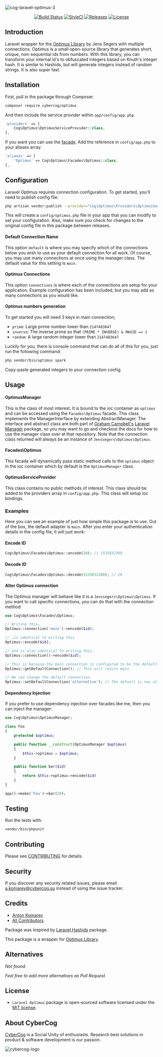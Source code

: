 ![cog-laravel-optimus-3](https://cloud.githubusercontent.com/assets/1849174/21738350/6c08b624-d494-11e6-9895-94e7d5f39010.png)

<p align="center">
<a href="https://travis-ci.org/cybercog/laravel-optimus"><img src="https://img.shields.io/travis/cybercog/laravel-optimus/master.svg?style=flat-square" alt="Build Status"></a>
<a href="https://styleci.io/repos/77817858"><img src="https://styleci.io/repos/77817858/shield" alt="StyleCI"></a>
<a href="https://github.com/cybercog/laravel-optimus/releases"><img src="https://img.shields.io/github/release/cybercog/laravel-optimus.svg?style=flat-square" alt="Releases"></a>
<a href="https://github.com/cybercog/laravel-optimus/blob/master/LICENSE"><img src="https://img.shields.io/github/license/cybercog/laravel-optimus.svg?style=flat-square" alt="License"></a>
</p>

## Introduction

Laravel wrapper for the [Optimus Library](https://github.com/jenssegers/optimus) by Jens Segers with multiple connections. Optimus is a small open-source library that generates short, unique, non-sequential ids from numbers. With this library, you can transform your internal id's to obfuscated integers based on Knuth's integer hash. It is similar to Hashids, but will generate integers instead of random strings. It is also super fast.

## Installation

First, pull in the package through Composer.

```sh
composer require cybercog/optimus
```

And then include the service provider within `app/config/app.php`.

```php
'providers' => [
    Cog\Optimus\OptimusServiceProvider::class,
],
```

If you want you can use the [facade](http://laravel.com/docs/facades). Add the reference in `config/app.php` to your aliases array.

```php
'aliases' => [
    'Optimus' => Cog\Optimus\Facades\Optimus::class,
],
```

## Configuration

Laravel Optimus requires connection configuration. To get started, you'll need to publish config file:

```bash
php artisan vendor:publish --provider="Cog\Optimus\Providers\OptimusServiceProvider" --tag="config"
```

This will create a `config/optimus.php` file in your app that you can modify to set your configuration. Also, make sure you check for changes to the original config file in this package between releases.

#### Default Connection Name

This option `default` is where you may specify which of the connections below you wish to use as your default connection for all work. Of course, you may use many connections at once using the manager class. The default value for this setting is `main`.

#### Optimus Connections

This option `connections` is where each of the connections are setup for your application. Example configuration has been included, but you may add as many connections as you would like.

#### Optimus numbers generation

To get started you will need 3 keys in main connection;

- `prime`: Large prime number lower than `2147483647`
- `inverse`: The inverse prime so that `(PRIME * INVERSE) & MAXID == 1`
- `random`: A large random integer lower than `2147483647`

Luckily for you, there is console command that can do all of this for you, just run the following command:

```sh
php vendor/bin/optimus spark
```

Copy-paste generated integers to your connection config.

## Usage

#### OptimusManager

This is the class of most interest. It is bound to the ioc container as `optimus` and can be accessed using the `Facades\Optimus` facade. This class implements the ManagerInterface by extending AbstractManager. The interface and abstract class are both part of [Graham Campbell's](https://github.com/GrahamCampbell) [Laravel Manager](https://github.com/GrahamCampbell/Laravel-Manager) package, so you may want to go and checkout the docs for how to use the manager class over at that repository. Note that the connection class returned will always be an instance of `Jenssegers\Optimus\Optimus`.

#### Facades\Optimus

This facade will dynamically pass static method calls to the `optimus` object in the ioc container which by default is the `OptimusManager` class.

#### OptimusServiceProvider

This class contains no public methods of interest. This class should be added to the providers array in `config/app.php`. This class will setup ioc bindings.

### Examples

Here you can see an example of just how simple this package is to use. Out of the box, the default adapter is `main`. After you enter your authentication details in the config file, it will just work:

#### Encode ID

```php 
Cog\Optimus\Facades\Optimus::encode(20); // 1535832388
```

#### Decode ID

```php
Cog\Optimus\Facades\Optimus::decode(1535832388); // 20
```

#### Alter Optimus connection

The Optimus manager will behave like it is a `Jenssegers\Optimus\Optimus`. If you want to call specific connections, you can do that with the connection method:

```php
use Cog\Optimus\Facades\Optimus;

// Writing this…
Optimus::connection('main')->encode($id);

// …is identical to writing this
Optimus::encode($id);

// and is also identical to writing this.
Optimus::connection()->encode($id);

// This is because the main connection is configured to be the default.
Optimus::getDefaultConnection(); // This will return main.

// We can change the default connection.
Optimus::setDefaultConnection('alternative'); // The default is now alternative.
```

#### Dependency Injection

If you prefer to use dependency injection over facades like me, then you can inject the manager:

```php
use Cog\Optimus\OptimusManager;

class Foo
{
	protected $optimus;

	public function __construct(OptimusManager $optimus)
	{
		$this->optimus = $optimus;
	}

	public function bar($id)
	{
		return $this->optimus->encode($id)
	}
}

app()->make('Foo')->bar(20);
```

## Testing

Run the tests with:

```sh
vendor/bin/phpunit
```

## Contributing

Please see [CONTRIBUTING](CONTRIBUTING.md) for details.

## Security

If you discover any security related issues, please email a.komarev@cybercog.su instead of using the issue tracker.

## Credits

- [Anton Komarev](https://github.com/a-komarev)
- [All Contributors](../../contributors)

Package was inspired by [Laravel Hashids](https://github.com/vinkla/laravel-hashids) package.

This package is a wrapper for [Optimus Library](https://github.com/jenssegers/optimus).

## Alternatives

*Not found.*

*Feel free to add more alternatives as Pull Request.*

## License

- `Laravel Optimus` package is open-sourced software licensed under the [MIT license](LICENSE).

## About CyberCog

[CyberCog](http://www.cybercog.ru) is a Social Unity of enthusiasts. Research best solutions in product & software development is our passion.

![cybercog-logo](https://cloud.githubusercontent.com/assets/1849174/18418932/e9edb390-7860-11e6-8a43-aa3fad524664.png)

